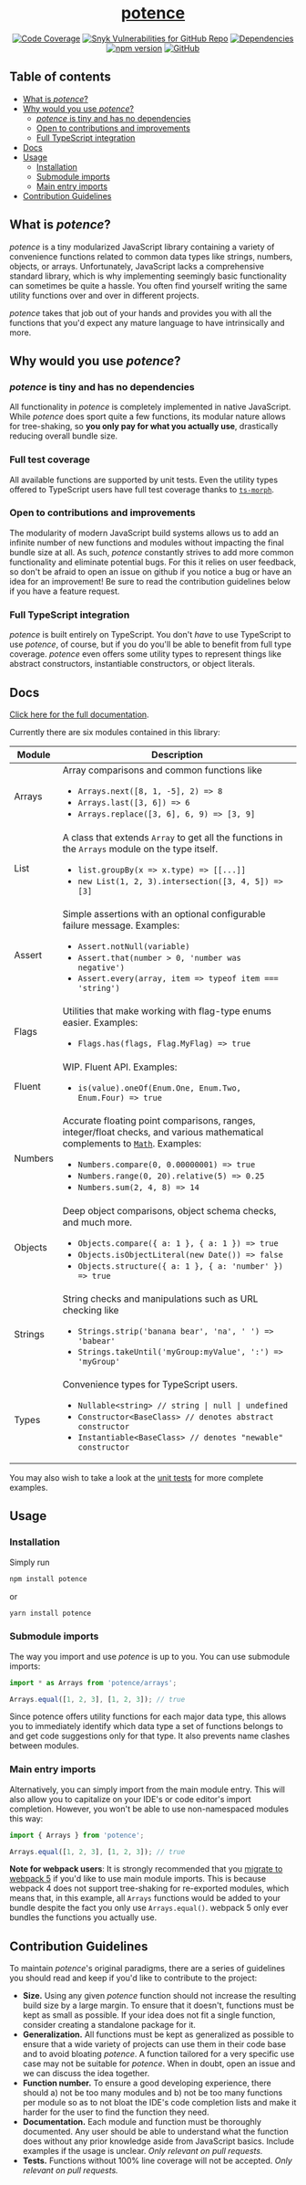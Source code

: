 <a href="https://cengels.github.io/potence/"><h1 align="center">potence</h1></a>

<p align="center">
<a href="https://codecov.io/gh/cengels/potence"><img src="https://img.shields.io/codecov/c/github/cengels/potence" alt="Code Coverage" /></a>
<a href="https://snyk.io/test/github/cengels/potence"><img src="https://img.shields.io/snyk/vulnerabilities/github/cengels/potence" alt="Snyk Vulnerabilities for GitHub Repo" /></a>
<a href="https://david-dm.org/cengels/potence"><img src="https://img.shields.io/david/cengels/potence" alt="Dependencies" /></a>
<a href="https://www.npmjs.com/package/potence"><img src="https://img.shields.io/npm/v/potence" alt="npm version" /></a>
<a href="https://choosealicense.com/licenses/mit/"><img src="https://img.shields.io/github/license/cengels/potence" alt="GitHub" /></a>
</p>

## Table of contents

* [What is *potence*?](#what-is-potence)
* [Why would you use *potence*?](#why-would-you-use-potence)
  * [*potence* is tiny and has no dependencies](#potence-is-tiny-and-has-no-dependencies)
  * [Open to contributions and improvements](#open-to-contributions-and-improvements)
  * [Full TypeScript integration](#full-typescript-integration)
* [Docs](#docs)
* [Usage](#usage)
  * [Installation](#installation)
  * [Submodule imports](#submodule-imports)
  * [Main entry imports](#main-entry-imports)
* [Contribution Guidelines](#contribution-guidelines)

## What is *potence*?

*potence* is a tiny modularized JavaScript library containing a variety of convenience functions related
to common data types like strings, numbers, objects, or arrays. Unfortunately, JavaScript lacks a comprehensive
standard library, which is why implementing seemingly basic functionality can sometimes be quite a hassle.
You often find yourself writing the same utility functions over and over in different projects.

*potence* takes that job out of your hands and provides you with all the functions that you'd expect any
mature language to have intrinsically and more.

## Why would you use *potence*?

### *potence* is tiny and has no dependencies

All functionality in *potence* is completely implemented in native JavaScript. While *potence*
does sport quite a few functions, its modular nature allows for tree-shaking, so **you only
pay for what you actually use**, drastically reducing overall bundle size.

### Full test coverage

All available functions are supported by unit tests. Even the utility types offered to TypeScript
users have full test coverage thanks to [`ts-morph`](https://github.com/dsherret/ts-morph).

### Open to contributions and improvements

The modularity of modern JavaScript build systems allows us to add an infinite number of
new functions and modules without impacting the final bundle size at all. As such, *potence*
constantly strives to add more common functionality and eliminate potential bugs. For this
it relies on user feedback, so don't be afraid to open an issue on github if you notice a bug
or have an idea for an improvement! Be sure to read the contribution guidelines below if you
have a feature request.

### Full TypeScript integration

*potence* is built entirely on TypeScript. You don't *have* to use TypeScript to use *potence*, of course,
but if you do you'll be able to benefit from full type coverage. *potence* even offers some utility
types to represent things like abstract constructors, instantiable constructors, or object literals.

## Docs

[Click here for the full documentation](https://cengels.github.io/potence/).

Currently there are six modules contained in this library:

| Module | Description |
| --- | --- |
| Arrays | Array comparisons and common functions like <ul><li>`Arrays.next([8, 1, -5], 2) => 8`</li><li>`Arrays.last([3, 6]) => 6`</li><li>`Arrays.replace([3, 6], 6, 9) => [3, 9]`</li></ul> |
| List | A class that extends `Array` to get all the functions in the `Arrays` module on the type itself. <ul><li>`list.groupBy(x => x.type) => [[...]]`</li><li>`new List(1, 2, 3).intersection([3, 4, 5]) => [3]`</li></ul> |
| Assert | Simple assertions with an optional configurable failure message. Examples: <ul><li>`Assert.notNull(variable)`</li><li>`Assert.that(number > 0, 'number was negative')`</li><li>`Assert.every(array, item => typeof item === 'string')`</li></ul> |
| Flags | Utilities that make working with flag-type enums easier. Examples: <ul><li>`Flags.has(flags, Flag.MyFlag) => true`</li></ul> |
| Fluent | WIP. Fluent API. Examples: <ul><li>`is(value).oneOf(Enum.One, Enum.Two, Enum.Four) => true`</li></ul> |
| Numbers | Accurate floating point comparisons, ranges, integer/float checks, and various mathematical complements to [`Math`](https://developer.mozilla.org/en-US/docs/Web/JavaScript/Reference/Global_Objects/Math). Examples: <ul><li>`Numbers.compare(0, 0.00000001) => true`</li><li>`Numbers.range(0, 20).relative(5) => 0.25`</li><li>`Numbers.sum(2, 4, 8) => 14`</li></ul> |
| Objects | Deep object comparisons, object schema checks, and much more. <ul><li>`Objects.compare({ a: 1 }, { a: 1 }) => true`</li><li>`Objects.isObjectLiteral(new Date()) => false`</li><li>`Objects.structure({ a: 1 }, { a: 'number' }) => true`</li></ul> |
| Strings | String checks and manipulations such as URL checking like <ul><li>`Strings.strip('banana bear', 'na', ' ') => 'babear'`</li><li>`Strings.takeUntil('myGroup:myValue', ':') => 'myGroup'`</li></ul> |
| Types | Convenience types for TypeScript users. <ul><li>`Nullable<string> // string \| null \| undefined`</li><li>`Constructor<BaseClass> // denotes abstract constructor`</li><li>`Instantiable<BaseClass> // denotes "newable" constructor`</li></ul> |

You may also wish to take a look at the
[unit tests](https://github.com/cengels/potence/tree/master/tests)
for more complete examples.

## Usage

### Installation

Simply run

```bash
npm install potence
```

or

```bash
yarn install potence
```

### Submodule imports

The way you import and use *potence* is up to you. You can use submodule imports:

```js
import * as Arrays from 'potence/arrays';

Arrays.equal([1, 2, 3], [1, 2, 3]); // true
```

Since potence offers utility functions for each major data type, this allows you to immediately
identify which data type a set of functions belongs to and get code suggestions only for that
type. It also prevents name clashes between modules.

### Main entry imports

Alternatively, you can simply import from the main module entry. This will also allow you to capitalize
on your IDE's or code editor's import completion. However, you won't be able to use non-namespaced modules this way:

```js
import { Arrays } from 'potence';

Arrays.equal([1, 2, 3], [1, 2, 3]); // true
```

**Note for webpack users**: It is strongly recommended that you [migrate to webpack 5](https://webpack.js.org/migrate/5/) if you'd like to
use main module imports. This is because webpack 4 does not support tree-shaking for re-exported modules, which means
that, in this example, all `Arrays` functions would be added to your bundle despite the fact you only use `Arrays.equal()`.
webpack 5 only ever bundles the functions you actually use.

## Contribution Guidelines

To maintain *potence*'s original paradigms, there are a series of guidelines you should read and keep if you'd
like to contribute to the project:

* **Size.** Using any given *potence* function should not increase the resulting build size by a large margin. To ensure that it doesn't,
  functions must be kept as small as possible. If your idea does not fit a single function, consider creating a standalone package for it.
* **Generalization.** All functions must be kept as generalized as possible to ensure that a wide variety of projects can use them in their
  code base and to avoid bloating *potence*. A function tailored for a very specific use case may not be suitable for *potence*. When in
  doubt, open an issue and we can discuss the idea together.
* **Function number.** To ensure a good developing experience, there should a) not be too many modules and b) not be too many functions
  per module so as to not bloat the IDE's code completion lists and make it harder for the user to find the function they need.
* **Documentation.** Each module and function must be thoroughly documented. Any user should be able to understand what the function does
  without any prior knowledge aside from JavaScript basics. Include examples if the usage is unclear. *Only relevant on pull requests.*
* **Tests.** Functions without 100% line coverage will not be accepted. *Only relevant on pull requests.*
